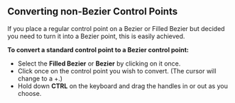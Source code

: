 ## Converting non-Bezier Control Points

If you place a regular control point on a Bezier or Filled Bezier but decided you need to turn it into a Bezier point, this is easily achieved.

**To convert a standard control point to a Bezier control point:**

 - Select the **Filled Bezier** or **Bezier** by clicking on it once.
 - Click once on the control point you wish to convert. (The cursor will change to a +.)
 - Hold down **CTRL** on the keyboard and drag the handles in or out as you choose.

